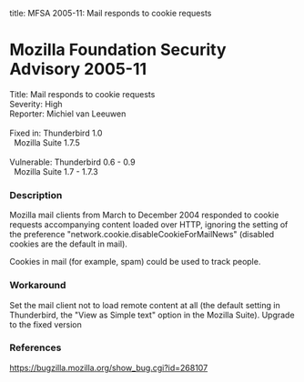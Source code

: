 title: MFSA 2005-11: Mail responds to cookie requests

<h1>Mozilla Foundation Security Advisory 2005-11</h1>

<p><span class="label">Title:</span>      Mail responds to cookie requests<br/>
<span class="label">Severity:</span>   High<br/>
<span class="label">Reporter:</span>   Michiel van Leeuwen<br/><br/>
<span class="label">Fixed in:</span>   Thunderbird 1.0<br/>
<span class="label">&#160;</span>      Mozilla Suite 1.7.5<br/><br/>
<span class="label">Vulnerable:</span> Thunderbird 0.6 - 0.9<br/>
<span class="label">&#160;</span>      Mozilla Suite 1.7 - 1.7.3</p>

<h3>Description</h3>

<p>Mozilla mail clients from March to December 2004 responded to cookie
requests accompanying content loaded over HTTP, ignoring the setting
of the preference "network.cookie.disableCookieForMailNews" (disabled
cookies are the default in mail).</p>

<p>Cookies in mail (for example, spam) could be used to track people.</p>

<h3>Workaround</h3>

<p>Set the mail client not to load remote content at all (the default
setting in Thunderbird, the "View as Simple text" option in the Mozilla Suite).
Upgrade to the fixed version</p>

<h3>References</h3>

<p><a href="https://bugzilla.mozilla.org/show_bug.cgi?id=268107">
https://bugzilla.mozilla.org/show_bug.cgi?id=268107</a></p>



